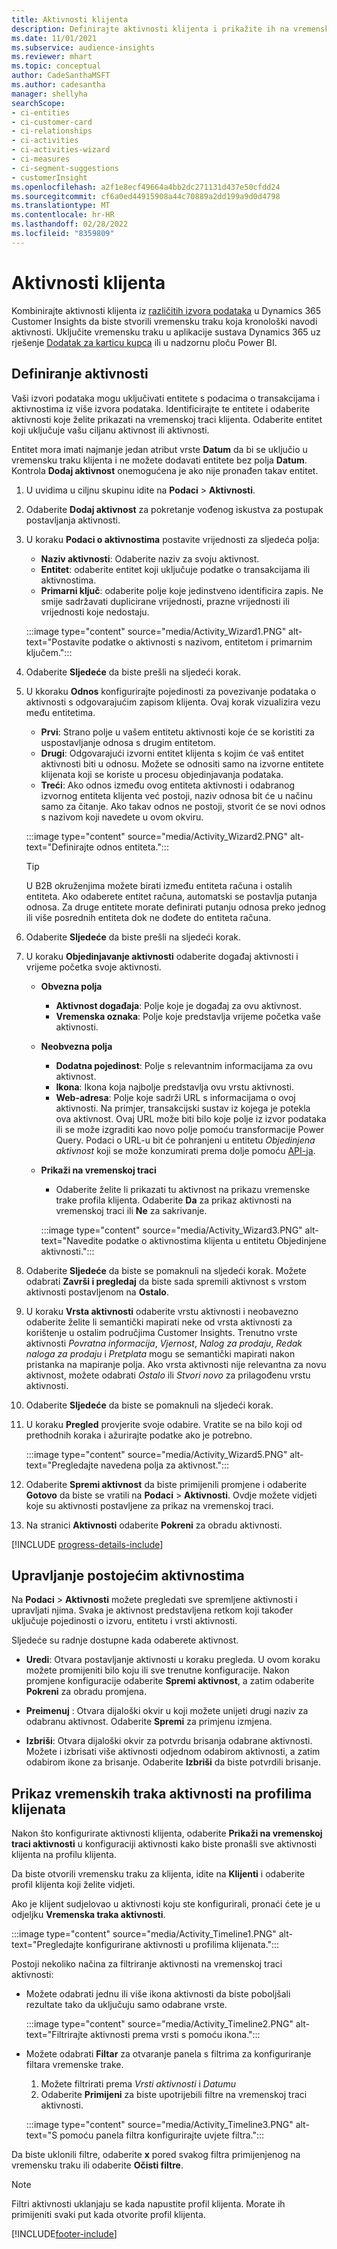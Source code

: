 ```yaml
---
title: Aktivnosti klijenta
description: Definirajte aktivnosti klijenta i prikažite ih na vremenskoj traci na profilima klijenata.
ms.date: 11/01/2021
ms.subservice: audience-insights
ms.reviewer: mhart
ms.topic: conceptual
author: CadeSanthaMSFT
ms.author: cadesantha
manager: shellyha
searchScope:
- ci-entities
- ci-customer-card
- ci-relationships
- ci-activities
- ci-activities-wizard
- ci-measures
- ci-segment-suggestions
- customerInsight
ms.openlocfilehash: a2f1e8ecf49664a4bb2dc271131d437e50cfdd24
ms.sourcegitcommit: cf6a0ed44915908a44c70889a2dd199a9d0d4798
ms.translationtype: MT
ms.contentlocale: hr-HR
ms.lasthandoff: 02/28/2022
ms.locfileid: "8359809"
---
```

# <a name="customer-activities"></a>Aktivnosti klijenta

Kombinirajte aktivnosti klijenta iz [različitih izvora podataka](data-sources.md) u Dynamics 365 Customer Insights da biste stvorili vremensku traku koja kronološki navodi aktivnosti. Uključite vremensku traku u aplikacije sustava Dynamics 365 uz rješenje [Dodatak za karticu kupca](customer-card-add-in.md) ili u nadzornu ploču Power BI.

## <a name="define-an-activity"></a>Definiranje aktivnosti

Vaši izvori podataka mogu uključivati entitete s podacima o transakcijama i aktivnostima iz više izvora podataka. Identificirajte te entitete i odaberite aktivnosti koje želite prikazati na vremenskoj traci klijenta. Odaberite entitet koji uključuje vašu ciljanu aktivnost ili aktivnosti.

Entitet mora imati najmanje jedan atribut vrste **Datum** da bi se uključio u vremensku traku klijenta i ne možete dodavati entitete bez polja **Datum**. Kontrola **Dodaj aktivnost** onemogućena je ako nije pronađen takav entitet.

1. U uvidima u ciljnu skupinu idite na **Podaci** > **Aktivnosti**.

1. Odaberite **Dodaj aktivnost** za pokretanje vođenog iskustva za postupak postavljanja aktivnosti.

1. U koraku **Podaci o aktivnostima** postavite vrijednosti za sljedeća polja:

   - **Naziv aktivnosti**: Odaberite naziv za svoju aktivnost.
   - **Entitet**: odaberite entitet koji uključuje podatke o transakcijama ili aktivnostima.
   - **Primarni ključ**: odaberite polje koje jedinstveno identificira zapis. Ne smije sadržavati duplicirane vrijednosti, prazne vrijednosti ili vrijednosti koje nedostaju.

   :::image type="content" source="media/Activity_Wizard1.PNG" alt-text="Postavite podatke o aktivnosti s nazivom, entitetom i primarnim ključem.":::

1. Odaberite **Sljedeće** da biste prešli na sljedeći korak.

1. U kkoraku **Odnos** konfigurirajte pojedinosti za povezivanje podataka o aktivnosti s odgovarajućim zapisom klijenta. Ovaj korak vizualizira vezu među entitetima.  

   - **Prvi**: Strano polje u vašem entitetu aktivnosti koje će se koristiti za uspostavljanje odnosa s drugim entitetom.
   - **Drugi**: Odgovarajući izvorni entitet klijenta s kojim će vaš entitet aktivnosti biti u odnosu. Možete se odnositi samo na izvorne entitete klijenata koji se koriste u procesu objedinjavanja podataka.
   - **Treći**: Ako odnos između ovog entiteta aktivnosti i odabranog izvornog entiteta klijenta već postoji, naziv odnosa bit će u načinu samo za čitanje. Ako takav odnos ne postoji, stvorit će se novi odnos s nazivom koji navedete u ovom okviru.

   :::image type="content" source="media/Activity_Wizard2.PNG" alt-text="Definirajte odnos entiteta.":::

   > [!TIP]
   > U B2B okruženjima možete birati između entiteta računa i ostalih entiteta. Ako odaberete entitet računa, automatski se postavlja putanja odnosa. Za druge entitete morate definirati putanju odnosa preko jednog ili više posrednih entiteta dok ne dođete do entiteta računa.

1. Odaberite **Sljedeće** da biste prešli na sljedeći korak. 

1. U koraku **Objedinjavanje aktivnosti** odaberite događaj aktivnosti i vrijeme početka svoje aktivnosti. 
   - **Obvezna polja**
      - **Aktivnost događaja**: Polje koje je događaj za ovu aktivnost.
      - **Vremenska oznaka**: Polje koje predstavlja vrijeme početka vaše aktivnosti.

   - **Neobvezna polja**
      - **Dodatna pojedinost**: Polje s relevantnim informacijama za ovu aktivnost.
      - **Ikona**: Ikona koja najbolje predstavlja ovu vrstu aktivnosti.
      - **Web-adresa**: Polje koje sadrži URL s informacijama o ovoj aktivnosti. Na primjer, transakcijski sustav iz kojega je potekla ova aktivnost. Ovaj URL može biti bilo koje polje iz izvor podataka ili se može izgraditi kao novo polje pomoću transformacije Power Query. Podaci o URL-u bit će pohranjeni u entitetu *Objedinjena aktivnost* koji se može konzumirati prema dolje pomoću [API-ja](apis.md).

   - **Prikaži na vremenskoj traci**
      - Odaberite želite li prikazati tu aktivnost na prikazu vremenske trake profila klijenta. Odaberite **Da** za prikaz aktivnosti na vremenskoj traci ili **Ne** za sakrivanje.

      :::image type="content" source="media/Activity_Wizard3.PNG" alt-text="Navedite podatke o aktivnostima klijenta u entitetu Objedinjene aktivnosti.":::

1. Odaberite **Sljedeće** da biste se pomaknuli na sljedeći korak. Možete odabrati **Završi i pregledaj** da biste sada spremili aktivnost s vrstom aktivnosti postavljenom na **Ostalo**. 

1. U koraku **Vrsta aktivnosti** odaberite vrstu aktivnosti i neobavezno odaberite želite li semantički mapirati neke od vrsta aktivnosti za korištenje u ostalim područjima Customer Insights. Trenutno vrste aktivnosti *Povratna informacija*, *Vjernost*, *Nalog za prodaju*, *Redak naloga za prodaju* i *Pretplata* mogu se semantički mapirati nakon pristanka na mapiranje polja. Ako vrsta aktivnosti nije relevantna za novu aktivnost, možete odabrati *Ostalo* ili *Stvori novo* za prilagođenu vrstu aktivnosti.

1. Odaberite **Sljedeće** da biste se pomaknuli na sljedeći korak. 

1. U koraku **Pregled** provjerite svoje odabire. Vratite se na bilo koji od prethodnih koraka i ažurirajte podatke ako je potrebno.

   :::image type="content" source="media/Activity_Wizard5.PNG" alt-text="Pregledajte navedena polja za aktivnost.":::
   
1. Odaberite **Spremi aktivnost** da biste primijenili promjene i odaberite **Gotovo** da biste se vratili na **Podaci** > **Aktivnosti**. Ovdje možete vidjeti koje su aktivnosti postavljene za prikaz na vremenskoj traci. 

1. Na stranici **Aktivnosti** odaberite **Pokreni** za obradu aktivnosti. 

[!INCLUDE [progress-details-include](../includes/progress-details-pane.md)]

## <a name="manage-existing-activities"></a>Upravljanje postojećim aktivnostima

Na **Podaci** > **Aktivnosti** možete pregledati sve spremljene aktivnosti i upravljati njima. Svaka je aktivnost predstavljena retkom koji također uključuje pojedinosti o izvoru, entitetu i vrsti aktivnosti.

Sljedeće su radnje dostupne kada odaberete aktivnost. 

- **Uredi**: Otvara postavljanje aktivnosti u koraku pregleda. U ovom koraku možete promijeniti bilo koju ili sve trenutne konfiguracije. Nakon promjene konfiguracije odaberite **Spremi aktivnost**, a zatim odaberite **Pokreni** za obradu promjena.

- **Preimenuj** : Otvara dijaloški okvir u koji možete unijeti drugi naziv za odabranu aktivnost. Odaberite **Spremi** za primjenu izmjena.

- **Izbriši**: Otvara dijaloški okvir za potvrdu brisanja odabrane aktivnosti. Možete i izbrisati više aktivnosti odjednom odabirom aktivnosti, a zatim odabirom ikone za brisanje. Odaberite **Izbriši** da biste potvrdili brisanje.

## <a name="view-activity-timelines-on-customer-profiles"></a>Prikaz vremenskih traka aktivnosti na profilima klijenata

Nakon što konfigurirate aktivnosti klijenta, odaberite **Prikaži na vremenskoj traci aktivnosti** u konfiguraciji aktivnosti kako biste pronašli sve aktivnosti klijenta na profilu klijenta.

Da biste otvorili vremensku traku za klijenta, idite na **Klijenti** i odaberite profil klijenta koji želite vidjeti.

Ako je klijent sudjelovao u aktivnosti koju ste konfigurirali, pronaći ćete je u odjeljku **Vremenska traka aktivnosti**.

:::image type="content" source="media/Activity_Timeline1.PNG" alt-text="Pregledajte konfigurirane aktivnosti u profilima klijenata.":::

Postoji nekoliko načina za filtriranje aktivnosti na vremenskoj traci aktivnosti:

- Možete odabrati jednu ili više ikona aktivnosti da biste poboljšali rezultate tako da uključuju samo odabrane vrste.

  :::image type="content" source="media/Activity_Timeline2.PNG" alt-text="Filtrirajte aktivnosti prema vrsti s pomoću ikona.":::

- Možete odabrati **Filtar** za otvaranje panela s filtrima za konfiguriranje filtara vremenske trake.

   1. Možete filtrirati prema *Vrsti aktivnosti* i *Datumu*
   1. Odaberite **Primijeni** za biste upotrijebili filtre na vremenskoj traci aktivnosti.

   :::image type="content" source="media/Activity_Timeline3.PNG" alt-text="S pomoću panela filtra konfigurirajte uvjete filtra.":::

Da biste uklonili filtre, odaberite **x** pored svakog filtra primijenjenog na vremensku traku ili odaberite **Očisti filtre**.


> [!NOTE]
> Filtri aktivnosti uklanjaju se kada napustite profil klijenta. Morate ih primijeniti svaki put kada otvorite profil klijenta.

[!INCLUDE[footer-include](../includes/footer-banner.md)]

